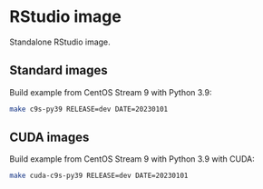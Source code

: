 # RStudio image

Standalone RStudio image.

## Standard images

Build example from CentOS Stream 9 with Python 3.9:

```bash
make c9s-py39 RELEASE=dev DATE=20230101
```

## CUDA images

Build example from CentOS Stream 9 with Python 3.9 with CUDA:

```bash
make cuda-c9s-py39 RELEASE=dev DATE=20230101
```
